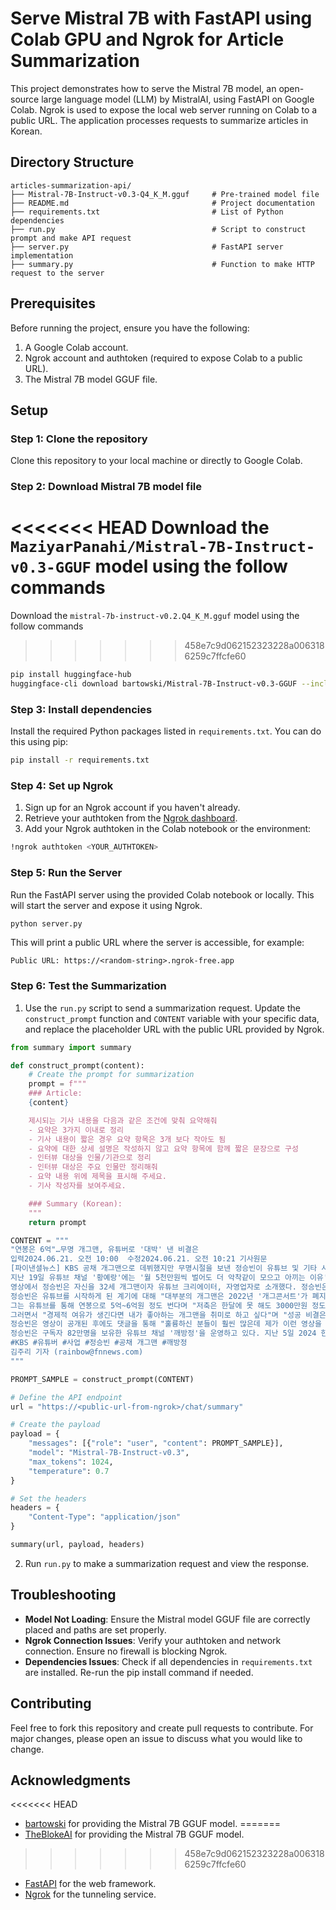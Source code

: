 # Serve Mistral 7B with FastAPI using Colab GPU and Ngrok for Article Summarization

This project demonstrates how to serve the Mistral 7B model, an open-source large language model (LLM) by MistralAI, using FastAPI on Google Colab. Ngrok is used to expose the local web server running on Colab to a public URL. The application processes requests to summarize articles in Korean.

## Directory Structure

```plaintext
articles-summarization-api/
├── Mistral-7B-Instruct-v0.3-Q4_K_M.gguf     # Pre-trained model file
├── README.md                                # Project documentation
├── requirements.txt                         # List of Python dependencies
├── run.py                                   # Script to construct prompt and make API request
├── server.py                                # FastAPI server implementation
├── summary.py                               # Function to make HTTP request to the server
```

## Prerequisites

Before running the project, ensure you have the following:

1. A Google Colab account.
2. Ngrok account and authtoken (required to expose Colab to a public URL).
3. The Mistral 7B model GGUF file.

## Setup

### Step 1: Clone the repository

Clone this repository to your local machine or directly to Google Colab.

### Step 2: Download Mistral 7B model file

<<<<<<< HEAD
Download the `MaziyarPanahi/Mistral-7B-Instruct-v0.3-GGUF` model using the follow commands
=======
Download the `mistral-7b-instruct-v0.2.Q4_K_M.gguf` model using the follow commands
>>>>>>> 458e7c9d062152323228a0063186259c7ffcfe60

```bash
pip install huggingface-hub
huggingface-cli download bartowski/Mistral-7B-Instruct-v0.3-GGUF --include "Mistral-7B-Instruct-v0.3-Q4_K_M.gguf" --local-dir . --local-dir-use-symlinks False
```

### Step 3: Install dependencies

Install the required Python packages listed in `requirements.txt`. You can do this using pip:

```bash
pip install -r requirements.txt
```

### Step 4: Set up Ngrok

1. Sign up for an Ngrok account if you haven't already.
2. Retrieve your authtoken from the [Ngrok dashboard](https://dashboard.ngrok.com/get-started/your-authtoken "Ngrok dashboard").
3. Add your Ngrok authtoken in the Colab notebook or the environment:

```bash
!ngrok authtoken <YOUR_AUTHTOKEN>
```

### Step 5: Run the Server

Run the FastAPI server using the provided Colab notebook or locally. This will start the server and expose it using Ngrok.

```bash
python server.py
```

This will print a public URL where the server is accessible, for example:

```plaintext
Public URL: https://<random-string>.ngrok-free.app
```

### Step 6: Test the Summarization

1. Use the `run.py` script to send a summarization request. Update the `construct_prompt` function and `CONTENT` variable with your specific data, and replace the placeholder URL with the public URL provided by Ngrok.

```python
from summary import summary

def construct_prompt(content):
    # Create the prompt for summarization
    prompt = f"""
    ### Article:
    {content}

    제시되는 기사 내용을 다음과 같은 조건에 맞춰 요약해줘
    - 요약은 3가지 이내로 정리
    - 기사 내용이 짧은 경우 요약 항목은 3개 보다 작아도 됨
    - 요약에 대한 상세 설명은 작성하지 않고 요약 항목에 함께 짧은 문장으로 구성
    - 인터뷰 대상을 인물/기관으로 정리
    - 인터뷰 대상은 주요 인물만 정리해줘
    - 요약 내용 위에 제목을 표시해 주세요.
    - 기사 작성자를 보여주세요.

    ### Summary (Korean):
    """
    return prompt

CONTENT = """
"연봉은 6억"…무명 개그맨, 유튜버로 '대박' 낸 비결은
입력2024.06.21. 오전 10:00  수정2024.06.21. 오전 10:21 기사원문
[파이낸셜뉴스] KBS 공채 개그맨으로 데뷔했지만 무명시절을 보낸 정승빈이 유튜브 및 기타 사업으로 연봉이 5억~6억원에 달한다고 근황을 전했다.
지난 19일 유튜브 채널 '황예랑'에는 '월 5천만원씩 벌어도 더 악착같이 모으고 아끼는 이유'라는 제목의 영상이 게재됐다.
영상에서 정승빈은 자신을 32세 개그맨이자 유튜브 크리에이터, 자영업자로 소개했다. 정승빈은 구독자 82만명을 보유한 유튜브 채널 '깨방정'을 운영 중이다.
정승빈은 유튜브를 시작하게 된 계기에 대해 "대부분의 개그맨은 2022년 '개그콘서트'가 폐지된 이후 유튜브를 시작했다. 나는 그 이전인 2018년 다른 무명 개그맨 친구를 따라서 유튜브를 하게 됐다"고 말했다.
그는 유튜브를 통해 연봉으로 5억~6억원 정도 번다며 "저축은 한달에 못 해도 3000만원 정도는 한다. 생활비 300만~400만원 정도 빼고 무조건 저축한다"고 밝혔다. 생활비를 주로 지출하는 영역은 배달 음식과 운동이라고 부연했다
그러면서 "경제적 여유가 생긴다면 내가 좋아하는 개그맨을 취미로 하고 싶다"며 "성공 비결은 항상 위기의식을 갖는 것"이라고 덧붙였다.
정승빈은 영상이 공개된 후에도 댓글을 통해 "훌륭하신 분들이 훨씬 많은데 제가 이런 영상을 찍어도 되나 많이 민망하긴 하다. 다들 많이 버시고 돈도 지키시고 건강도 지키시길 바란다"고 겸손한 모습을 보였다.
정승빈은 구독자 82만명을 보유한 유튜브 채널 '깨방정'을 운영하고 있다. 지난 5일 2024 한류 인플루언서 대상 어워즈에서 크리에이터 대상을 받았다. 2020년엔 유튜브 코리아 올해의 핫 채널 코미디 부문 탑(Top)2에 올랐다.
#KBS #유튜버 #사업 #정승빈 #공채 개그맨 #깨방정
김주리 기자 (rainbow@fnnews.com)
"""

PROMPT_SAMPLE = construct_prompt(CONTENT)

# Define the API endpoint
url = "https://<public-url-from-ngrok>/chat/summary"

# Create the payload
payload = {
    "messages": [{"role": "user", "content": PROMPT_SAMPLE}],
    "model": "Mistral-7B-Instruct-v0.3",
    "max_tokens": 1024,
    "temperature": 0.7
}

# Set the headers
headers = {
    "Content-Type": "application/json"
}

summary(url, payload, headers)
```

2. Run `run.py` to make a summarization request and view the response.

## Troubleshooting

- **Model Not Loading**: Ensure the Mistral model GGUF file are correctly placed and paths are set properly.
- **Ngrok Connection Issues**: Verify your authtoken and network connection. Ensure no firewall is blocking Ngrok.
- **Dependencies Issues**: Check if all dependencies in `requirements.txt` are installed. Re-run the pip install command if needed.

## Contributing

Feel free to fork this repository and create pull requests to contribute. For major changes, please open an issue to discuss what you would like to change.

## Acknowledgments

<<<<<<< HEAD
- [bartowski](https://huggingface.co/MaziyarPanahi/Mistral-7B-Instruct-v0.3-GGUF) for providing the Mistral 7B GGUF model.
=======
- [TheBlokeAI](https://huggingface.co/TheBloke/Mistral-7B-Instruct-v0.2-GGUF) for providing the Mistral 7B GGUF model.
>>>>>>> 458e7c9d062152323228a0063186259c7ffcfe60
- [FastAPI](https://fastapi.tiangolo.com/) for the web framework.
- [Ngrok](https://ngrok.com/) for the tunneling service.
